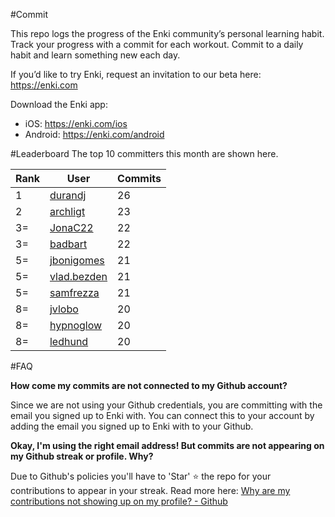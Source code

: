 #Commit

This repo logs the progress of the Enki community’s personal learning habit. Track your progress with a commit for each workout. Commit to a daily habit and learn something new each day.

If you’d like to try Enki, request an invitation to our beta here: https://enki.com

Download the Enki app: 
 - iOS: https://enki.com/ios
 - Android: https://enki.com/android

#Leaderboard
The top 10 committers this month are shown here.

| Rank | User | Commits |
|------|------|---------|
|1|[durandj](https://github.com/durandj)|26|
|2|[archligt](https://github.com/archligt)|23|
|3=|[JonaC22](https://github.com/JonaC22)|22|
|3=|[badbart](https://github.com/badbart)|22|
|5=|[jbonigomes](https://github.com/jbonigomes)|21|
|5=|[vlad.bezden](https://github.com/vlad.bezden)|21|
|5=|[samfrezza](https://github.com/samfrezza)|21|
|8=|[jvlobo](https://github.com/jvlobo)|20|
|8=|[hypnoglow](https://github.com/hypnoglow)|20|
|8=|[ledhund](https://github.com/ledhund)|20|

#FAQ

**How come my commits are not connected to my Github account?**

Since we are not using your Github credentials, you are committing with the email you signed up to Enki with. You can connect this to your account by adding the email you signed up to Enki with to your Github.

**Okay, I'm using the right email address! But commits are not appearing on my Github streak or profile. Why?**

Due to Github's policies you'll have to 'Star' :star: the repo for your contributions to appear in your streak. Read more here: [Why are my contributions not showing up on my profile? - Github](https://help.github.com/articles/why-are-my-contributions-not-showing-up-on-my-profile/)
